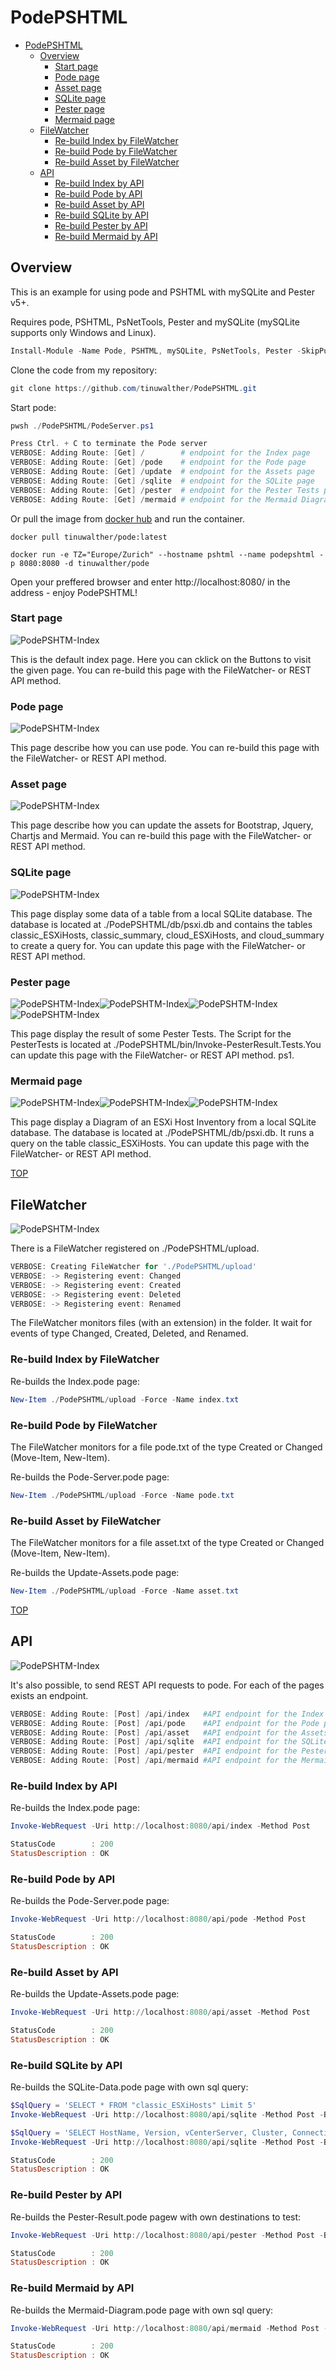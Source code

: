 # PodePSHTML

- [PodePSHTML](#podepshtml)
    - [Overview](#overview)
        - [Start page](#start-page)
        - [Pode page](#pode-page)
        - [Asset page](#asset-page)
        - [SQLite page](#sqlite-page)
        - [Pester page](#pester-page)
        - [Mermaid page](#mermaid-page)
    - [FileWatcher](#filewatcher)
        - [Re-build Index by FileWatcher](#re-build-index-by-filewatcher)
        - [Re-build Pode by FileWatcher](#re-build-pode-by-filewatcher)
        - [Re-build Asset by FileWatcher](#re-build-asset-by-filewatcher)
    - [API](#api)
        - [Re-build Index by API](#re-build-index-by-api)
        - [Re-build Pode by API](#re-build-pode-by-api)
        - [Re-build Asset by API](#re-build-asset-by-api)
        - [Re-build SQLite by API](#re-build-sqlite-by-api)
        - [Re-build Pester by API](#re-build-pester-by-api)
        - [Re-build Mermaid by API](#re-build-mermaid-by-api)

## Overview

This is an example for using pode and PSHTML with mySQLite and Pester v5+.

Requires pode, PSHTML, PsNetTools, Pester and mySQLite (mySQLite supports only Windows and Linux).

````powershell
Install-Module -Name Pode, PSHTML, mySQLite, PsNetTools, Pester -SkipPublisherCheck -Repository PSGallery -Force -Verbose
````

Clone the code from my repository:

````powershell
git clone https://github.com/tinuwalther/PodePSHTML.git
````

Start pode:

````powershell
pwsh ./PodePSHTML/PodeServer.ps1
````

````powershell
Press Ctrl. + C to terminate the Pode server
VERBOSE: Adding Route: [Get] /        # endpoint for the Index page
VERBOSE: Adding Route: [Get] /pode    # endpoint for the Pode page
VERBOSE: Adding Route: [Get] /update  # endpoint for the Assets page
VERBOSE: Adding Route: [Get] /sqlite  # endpoint for the SQLite page
VERBOSE: Adding Route: [Get] /pester  # endpoint for the Pester Tests page
VERBOSE: Adding Route: [Get] /mermaid # endpoint for the Mermaid Diagram page
````

Or pull the image from [docker hub](https://hub.docker.com/r/tinuwalther/pode) and run the container.

``docker pull tinuwalther/pode:latest``

``docker run -e TZ="Europe/Zurich" --hostname pshtml --name podepshtml -p 8080:8080 -d tinuwalther/pode``

Open your preffered browser and enter http://localhost:8080/ in the address - enjoy PodePSHTML!

### Start page

![PodePSHTM-Index](./public/img/PodePSHTML.png)

This is the default index page. Here you can cklick on the Buttons to visit the given page. You can re-build this page with the FileWatcher- or REST API method.

### Pode page

![PodePSHTM-Index](./public/img/Pode.png)

This page describe how you can use pode. You can re-build this page with the FileWatcher- or REST API method.

### Asset page

![PodePSHTM-Index](./public/img/Asset.png)

This page describe how you can update the assets for Bootstrap, Jquery, Chartjs and Mermaid. You can re-build this page with the FileWatcher- or REST API method.

### SQLite page

![PodePSHTM-Index](./public/img/SQLite.png)

This page display some data of a table from a local SQLite database. The database is located at ./PodePSHTML/db/psxi.db and contains the tables classic_ESXiHosts, classic_summary, cloud_ESXiHosts, and cloud_summary to create a query for. You can update this page with the FileWatcher- or REST API method.

### Pester page

![PodePSHTM-Index](./public/img/Pester0.png)![PodePSHTM-Index](./public/img/Pester1.png)![PodePSHTM-Index](./public/img/Pester2.png)![PodePSHTM-Index](./public/img/Pester3.png)

This page display the result of some Pester Tests. The Script for the PesterTests is located at ./PodePSHTML/bin/Invoke-PesterResult.Tests.You can update this page with the FileWatcher- or REST API method. ps1.

### Mermaid page

![PodePSHTM-Index](./public/img/Mermaid0.png)![PodePSHTM-Index](./public/img/Mermaid1.png)![PodePSHTM-Index](./public/img/Mermaid2.png)

This page display a Diagram of an ESXi Host Inventory from a local SQLite database. The database is located at ./PodePSHTML/db/psxi.db. It runs a query on the table classic_ESXiHosts. You can update this page with the FileWatcher- or REST API method.

[TOP](#)

## FileWatcher

![PodePSHTM-Index](./public/img/RequestByFileWatcher.png)

There is a FileWatcher registered on ./PodePSHTML/upload.

````powershell
VERBOSE: Creating FileWatcher for './PodePSHTML/upload'
VERBOSE: -> Registering event: Changed
VERBOSE: -> Registering event: Created
VERBOSE: -> Registering event: Deleted
VERBOSE: -> Registering event: Renamed
````

The FileWatcher monitors files (with an extension) in the folder. It wait for events of type Changed, Created, Deleted, and Renamed.

### Re-build Index by FileWatcher

Re-builds the Index.pode page:

````powershell
New-Item ./PodePSHTML/upload -Force -Name index.txt
````

### Re-build Pode by FileWatcher

The FileWatcher monitors for a file pode.txt of the type Created or Changed (Move-Item, New-Item).

Re-builds the Pode-Server.pode page:

````powershell
New-Item ./PodePSHTML/upload -Force -Name pode.txt
````

### Re-build Asset by FileWatcher

The FileWatcher monitors for a file asset.txt of the type Created or Changed (Move-Item, New-Item).

Re-builds the Update-Assets.pode page:

````powershell
New-Item ./PodePSHTML/upload -Force -Name asset.txt
````

[TOP](#)

## API

![PodePSHTM-Index](./public/img/RequestByApi.png)

It's also possible, to send REST API requests to pode. For each of the pages exists an endpoint.

````powershell
VERBOSE: Adding Route: [Post] /api/index   #API endpoint for the Index page
VERBOSE: Adding Route: [Post] /api/pode    #API endpoint for the Pode page
VERBOSE: Adding Route: [Post] /api/asset   #API endpoint for the Assets page
VERBOSE: Adding Route: [Post] /api/sqlite  #API endpoint for the SQLite page
VERBOSE: Adding Route: [Post] /api/pester  #API endpoint for the Pester Tests page
VERBOSE: Adding Route: [Post] /api/mermaid #API endpoint for the Mermaid Diagram page
````

### Re-build Index by API

Re-builds the Index.pode page:

````powershell
Invoke-WebRequest -Uri http://localhost:8080/api/index -Method Post
````

````powershell
StatusCode        : 200
StatusDescription : OK
````

### Re-build Pode by API

Re-builds the Pode-Server.pode page:

````powershell
Invoke-WebRequest -Uri http://localhost:8080/api/pode -Method Post
````

````powershell
StatusCode        : 200
StatusDescription : OK
````

### Re-build Asset by API

Re-builds the Update-Assets.pode page:

````powershell
Invoke-WebRequest -Uri http://localhost:8080/api/asset -Method Post
````

````powershell
StatusCode        : 200
StatusDescription : OK
````

### Re-build SQLite by API

Re-builds the SQLite-Data.pode page with own sql query:

````powershell
$SqlQuery = 'SELECT * FROM "classic_ESXiHosts" Limit 5'
Invoke-WebRequest -Uri http://localhost:8080/api/sqlite -Method Post -Body $SqlQuery
````

````powershell
$SqlQuery = 'SELECT HostName, Version, vCenterServer, Cluster, ConnectionState, Created, Manufacturer, Model, PhysicalLocation FROM "classic_ESXiHosts" Limit 7'
Invoke-WebRequest -Uri http://localhost:8080/api/sqlite -Method Post -Body $SqlQuery
````

````powershell
StatusCode        : 200
StatusDescription : OK
````

### Re-build Pester by API

Re-builds the Pester-Result.pode pagew with own destinations to test:

````powershell
Invoke-WebRequest -Uri http://localhost:8080/api/pester -Method Post -Body '["sbb.ch","admin.ch"]'
````

````powershell
StatusCode        : 200
StatusDescription : OK
````

### Re-build Mermaid by API

Re-builds the Mermaid-Diagram.pode page with own sql query:

````powershell
Invoke-WebRequest -Uri http://localhost:8080/api/mermaid -Method Post -Body 'SELECT * FROM "cloud_ESXiHosts" ORDER BY HostName'
````

````powershell
StatusCode        : 200
StatusDescription : OK
````
